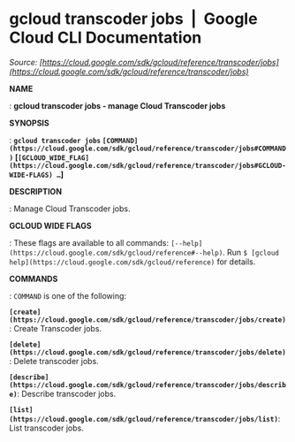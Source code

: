 # gcloud transcoder jobs  |  Google Cloud CLI Documentation

*Source: [https://cloud.google.com/sdk/gcloud/reference/transcoder/jobs](https://cloud.google.com/sdk/gcloud/reference/transcoder/jobs)*

**NAME**

: **gcloud transcoder jobs - manage Cloud Transcoder jobs**

**SYNOPSIS**

: **`gcloud transcoder jobs` `[COMMAND](https://cloud.google.com/sdk/gcloud/reference/transcoder/jobs#COMMAND)` [`[GCLOUD_WIDE_FLAG](https://cloud.google.com/sdk/gcloud/reference/transcoder/jobs#GCLOUD-WIDE-FLAGS) …`]**

**DESCRIPTION**

: Manage Cloud Transcoder jobs.

**GCLOUD WIDE FLAGS**

: These flags are available to all commands: `[--help](https://cloud.google.com/sdk/gcloud/reference#--help)`.
Run `$ [gcloud help](https://cloud.google.com/sdk/gcloud/reference)` for details.

**COMMANDS**

: ``COMMAND`` is one of the following:

**`[create](https://cloud.google.com/sdk/gcloud/reference/transcoder/jobs/create)`**:
Create Transcoder jobs.

**`[delete](https://cloud.google.com/sdk/gcloud/reference/transcoder/jobs/delete)`**:
Delete transcoder jobs.

**`[describe](https://cloud.google.com/sdk/gcloud/reference/transcoder/jobs/describe)`**:
Describe transcoder jobs.

**`[list](https://cloud.google.com/sdk/gcloud/reference/transcoder/jobs/list)`**:
List transcoder jobs.